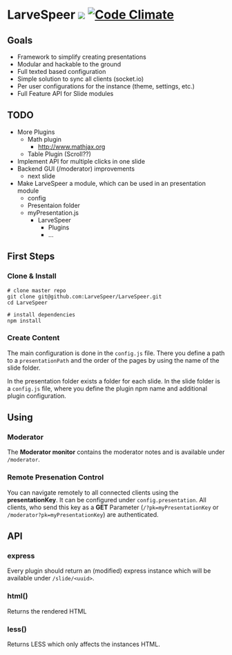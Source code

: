 # LarveSpeer ![](https://travis-ci.org/LarveSpeer/LarveSpeer.svg?branch=master) [![Code Climate](https://codeclimate.com/github/LarveSpeer/LarveSpeer/badges/gpa.svg)](https://codeclimate.com/github/LarveSpeer/LarveSpeer)


## Goals
- Framework to simplify creating presentations
- Modular and hackable to the ground
- Full texted based configuration
- Simple solution to sync all clients (socket.io)
- Per user configurations for the instance (theme, settings, etc.)
- Full Feature API for Slide modules




## TODO

- More Plugins
	- Math plugin
		- http://www.mathjax.org
	- Table Plugin (Scroll??)
- Implement API for multiple clicks in one slide
- Backend GUI (/moderator) improvements
	- next slide
- Make LarveSpeer a module, which can be used in an presentation module
	- config
	- Presentaion folder
	- myPresentation.js
		- LarveSpeer
			- Plugins
			- ...

## First Steps

### Clone & Install
````shell
# clone master repo
git clone git@github.com:LarveSpeer/LarveSpeer.git
cd LarveSpeer

# install dependencies
npm install
````

### Create Content

The main configuration is done in the `config.js` file. There you define a path to a `presentationPath` and the order of the pages by using the name of the slide folder.

In the presentation folder exists a folder for each slide. In the slide folder is a `config.js` file, where you define the plugin npm name and additional plugin configuration.




## Using

### Moderator
The **Moderator monitor** contains the moderator notes and is available under
`/moderator`.

### Remote Presenation Control
You can navigate remotely to all connected clients using the **presentationKey**. It can be configured under `config.presentation`.
All clients, who send this key as a **GET** Parameter (`/?pk=myPresentationKey` or `/moderator?pk=myPresentationKey`) are authenticated.




## API

### express
Every plugin should return an (modified) express instance which will be available under `/slide/<uuid>`.

### html()
Returns the rendered HTML

### less()
Returns LESS which only affects the instances HTML.
